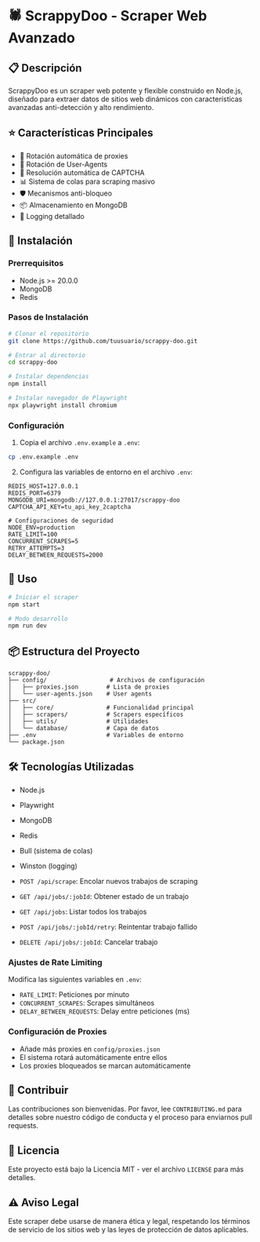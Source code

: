 # 🕷️ ScrappyDoo - Scraper Web Avanzado

## 📋 Descripción
ScrappyDoo es un scraper web potente y flexible construido en Node.js, diseñado para extraer datos de sitios web dinámicos con características avanzadas anti-detección y alto rendimiento.

## ⭐ Características Principales
- 🔄 Rotación automática de proxies
- 👤 Rotación de User-Agents
- 🤖 Resolución automática de CAPTCHA
- 📊 Sistema de colas para scraping masivo
- 🛡️ Mecanismos anti-bloqueo
- 📦 Almacenamiento en MongoDB
- 📝 Logging detallado

## 🚀 Instalación

### Prerrequisitos
- Node.js >= 20.0.0
- MongoDB
- Redis

### Pasos de Instalación

```bash
# Clonar el repositorio
git clone https://github.com/tuusuario/scrappy-doo.git

# Entrar al directorio
cd scrappy-doo

# Instalar dependencias
npm install

# Instalar navegador de Playwright
npx playwright install chromium
```

### Configuración
1. Copia el archivo `.env.example` a `.env`:
```bash
cp .env.example .env
```

2. Configura las variables de entorno en el archivo `.env`:
```plaintext
REDIS_HOST=127.0.0.1
REDIS_PORT=6379
MONGODB_URI=mongodb://127.0.0.1:27017/scrappy-doo
CAPTCHA_API_KEY=tu_api_key_2captcha

# Configuraciones de seguridad
NODE_ENV=production
RATE_LIMIT=100
CONCURRENT_SCRAPES=5
RETRY_ATTEMPTS=3
DELAY_BETWEEN_REQUESTS=2000
```

## 🚀 Uso

```bash
# Iniciar el scraper
npm start

# Modo desarrollo
npm run dev
```

## 📦 Estructura del Proyecto
```
scrappy-doo/
├── config/                  # Archivos de configuración
│   ├── proxies.json        # Lista de proxies
│   └── user-agents.json    # User agents
├── src/
│   ├── core/               # Funcionalidad principal
│   ├── scrapers/           # Scrapers específicos
│   ├── utils/              # Utilidades
│   └── database/           # Capa de datos
├── .env                    # Variables de entorno
└── package.json
```

## 🛠️ Tecnologías Utilizadas
- Node.js
- Playwright
- MongoDB
- Redis
- Bull (sistema de colas)
- Winston (logging)

- `POST /api/scrape`: Encolar nuevos trabajos de scraping
- `GET /api/jobs/:jobId`: Obtener estado de un trabajo
- `GET /api/jobs`: Listar todos los trabajos
- `POST /api/jobs/:jobId/retry`: Reintentar trabajo fallido
- `DELETE /api/jobs/:jobId`: Cancelar trabajo

### Ajustes de Rate Limiting
Modifica las siguientes variables en `.env`:
- `RATE_LIMIT`: Peticiones por minuto
- `CONCURRENT_SCRAPES`: Scrapes simultáneos
- `DELAY_BETWEEN_REQUESTS`: Delay entre peticiones (ms)

### Configuración de Proxies
- Añade más proxies en `config/proxies.json`
- El sistema rotará automáticamente entre ellos
- Los proxies bloqueados se marcan automáticamente

## 🤝 Contribuir
Las contribuciones son bienvenidas. Por favor, lee `CONTRIBUTING.md` para detalles sobre nuestro código de conducta y el proceso para enviarnos pull requests.

## 📄 Licencia
Este proyecto está bajo la Licencia MIT - ver el archivo `LICENSE` para más detalles.

## ⚠️ Aviso Legal
Este scraper debe usarse de manera ética y legal, respetando los términos de servicio de los sitios web y las leyes de protección de datos aplicables.
